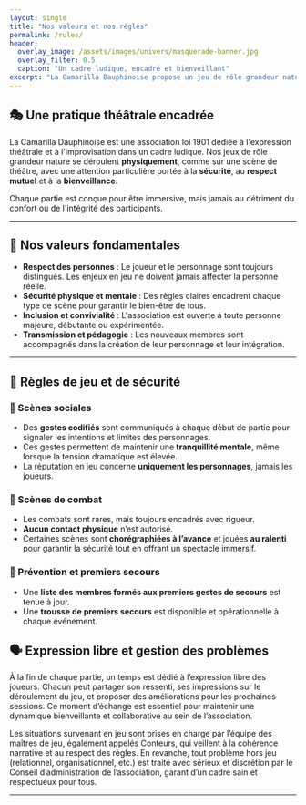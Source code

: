 ```yaml
---
layout: single
title: "Nos valeurs et nos règles"
permalink: /rules/
header:
  overlay_image: /assets/images/univers/masquerade-banner.jpg
  overlay_filter: 0.5
  caption: "Un cadre ludique, encadré et bienveillant"
excerpt: "La Camarilla Dauphinoise propose un jeu de rôle grandeur nature dans un cadre sécurisé, respectueux et structuré, favorisant l'expression théâtrale et la cohésion sociale."
---
```


## 🎭 Une pratique théâtrale encadrée

La Camarilla Dauphinoise est une association loi 1901 dédiée à l'expression théâtrale et à l'improvisation dans un cadre ludique. Nos jeux de rôle grandeur nature se déroulent **physiquement**, comme sur une scène de théâtre, avec une attention particulière portée à la **sécurité**, au **respect mutuel** et à la **bienveillance**.

Chaque partie est conçue pour être immersive, mais jamais au détriment du confort ou de l'intégrité des participants.

---

## 🌟 Nos valeurs fondamentales

- **Respect des personnes** : Le joueur et le personnage sont toujours distingués. Les enjeux en jeu ne doivent jamais affecter la personne réelle.
- **Sécurité physique et mentale** : Des règles claires encadrent chaque type de scène pour garantir le bien-être de tous.
- **Inclusion et convivialité** : L'association est ouverte à toute personne majeure, débutante ou expérimentée.
- **Transmission et pédagogie** : Les nouveaux membres sont accompagnés dans la création de leur personnage et leur intégration.

---

## 📜 Règles de jeu et de sécurité

### 🔹 Scènes sociales

- Des **gestes codifiés** sont communiqués à chaque début de partie pour signaler les intentions et limites des personnages.
- Ces gestes permettent de maintenir une **tranquillité mentale**, même lorsque la tension dramatique est élevée.
- La réputation en jeu concerne **uniquement les personnages**, jamais les joueurs.

### 🔹 Scènes de combat

- Les combats sont rares, mais toujours encadrés avec rigueur.
- **Aucun contact physique** n’est autorisé.
- Certaines scènes sont **chorégraphiées à l’avance** et jouées **au ralenti** pour garantir la sécurité tout en offrant un spectacle immersif.

### 🔹 Prévention et premiers secours

- Une **liste des membres formés aux premiers gestes de secours** est tenue à jour.
- Une **trousse de premiers secours** est disponible et opérationnelle à chaque événement.

## 🗣️ Expression libre et gestion des problèmes
À la fin de chaque partie, un temps est dédié à l’expression libre des joueurs. Chacun peut partager son ressenti, ses impressions sur le déroulement du jeu, et proposer des améliorations pour les prochaines sessions. Ce moment d’échange est essentiel pour maintenir une dynamique bienveillante et collaborative au sein de l’association.

Les situations survenant en jeu sont prises en charge par l’équipe des maîtres de jeu, également appelés Conteurs, qui veillent à la cohérence narrative et au respect des règles. En revanche, tout problème hors jeu (relationnel, organisationnel, etc.) est traité avec sérieux et discrétion par le Conseil d’administration de l’association, garant d’un cadre sain et respectueux pour tous.

---
